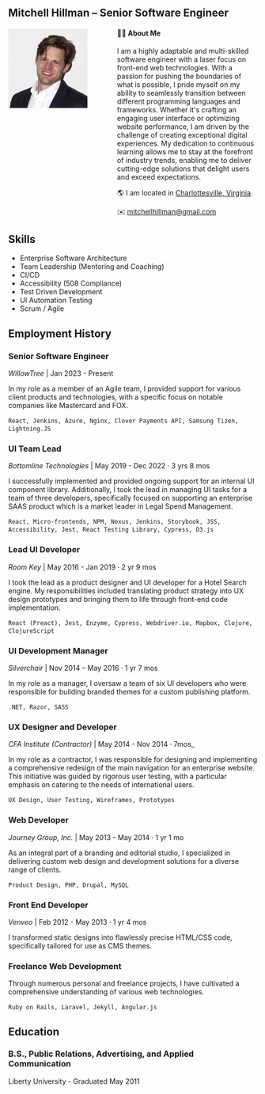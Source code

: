 ## Mitchell Hillman – Senior Software Engineer

<div style="padding-left: 220px; position: relative;">
<img src="portrait.jpg" alt="portrait" style="width:160px; position: absolute; left: 0; top: 0;"/>

#### 🧙‍♂️ About Me 
I am a highly adaptable and multi-skilled software engineer with a laser focus on front-end web technologies. With a passion for pushing the boundaries of what is possible, I pride myself on my ability to seamlessly transition between different programming languages and frameworks. Whether it's crafting an engaging user interface or optimizing website performance, I am driven by the challenge of creating exceptional digital experiences. My dedication to continuous learning allows me to stay at the forefront of industry trends, enabling me to deliver cutting-edge solutions that delight users and exceed expectations. 

🌎 I am located in [Charlottesville, Virginia](https://en.wikipedia.org/wiki/Charlottesville,_Virginia).

✉️ [mitchellhillman@gmail.com](mitchellhillman@gmail.com)

</div>

## Skills

- Enterprise Software Architecture
- Team Leadership (Mentoring and Coaching)
- CI/CD
- Accessibility (508 Compliance)
- Test Driven Development
- UI Automation Testing
- Scrum / Agile


## Employment History


### Senior Software Engineer
_WillowTree_ | Jan 2023 - Present

In my role as a member of an Agile team, I provided support for various client products and technologies, with a specific focus on notable companies like Mastercard and FOX.

    React, Jenkins, Azure, Nginx, Clover Payments API, Samsung Tizen, Lightning.JS

### UI Team Lead
_Bottomline Technologies_ | May 2019 - Dec 2022 · 3 yrs 8 mos

I successfully implemented and provided ongoing support for an internal UI component library. Additionally, I took the lead in managing UI tasks for a team of three developers, specifically focused on supporting an enterprise SAAS product which is a market leader in Legal Spend Management.

    React, Micro-frontends, NPM, Nexus, Jenkins, Storybook, JSS, 
    Accessibility, Jest, React Testing Library, Cypress, D3.js

### Lead UI Developer
_Room Key_ | May 2016 - Jan 2019 · 2 yr 9 mos


I took the lead as a product designer and UI developer for a Hotel Search engine. My responsibilities included translating product strategy into UX design prototypes and bringing them to life through front-end code implementation.
    
    React (Preact), Jest, Enzyme, Cypress, Webdriver.io, Mapbox, Clojure, ClojureScript

### UI Development Manager
_Silverchair_ | Nov 2014 – May 2016 · 1 yr 7 mos

In my role as a manager, I oversaw a team of six UI developers who were responsible for building branded themes for a custom publishing platform.
    
    .NET, Razor, SASS

### UX Designer and Developer
_CFA Institute (Contractor)_ | May 2014 - Nov 2014 · 7mos_

In my role as a contractor, I was responsible for designing and implementing a comprehensive redesign of the main navigation for an enterprise website. This initiative was guided by rigorous user testing, with a particular emphasis on catering to the needs of international users.

    UX Design, User Testing, Wireframes, Prototypes

### Web Developer
_Journey Group, Inc._ | May 2013 - May 2014 · 1 yr 1 mo

As an integral part of a branding and editorial studio, I specialized in delivering custom web design and development solutions for a diverse range of clients.

    Product Design, PHP, Drupal, MySQL

### Front End Developer
_Venveo_ | Feb 2012 - May 2013 · 1 yr 4 mos
  
I transformed static designs into flawlessly precise HTML/CSS code, specifically tailored for use as CMS themes.

### Freelance Web Development

Through numerous personal and freelance projects, I have cultivated a comprehensive understanding of various web technologies.

    Ruby on Rails, Laravel, Jekyll, Angular.js

## Education
### B.S., Public Relations, Advertising, and Applied Communication
Liberty University - Graduated May 2011
